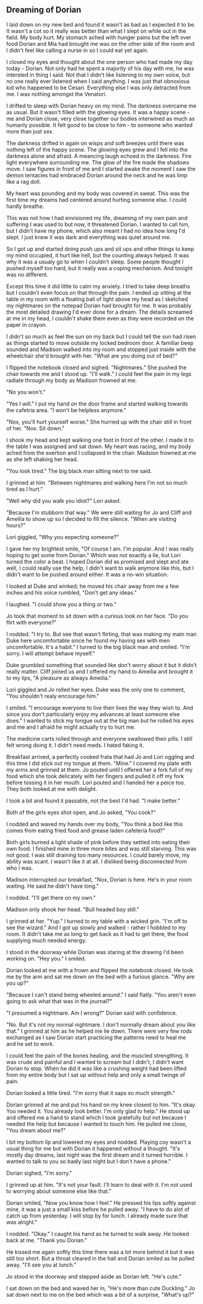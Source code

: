 ## Dreaming of Dorian

I laid down on my new bed and found it wasn't as bad as I expected it to be.  It wasn't a cot so it really was better than what I slept on while out in the field.  My body hurt.  My stomach ached with hunger pains but the left over food Dorian and Mia had brought me was on the other side of the room and I didn't feel like calling a nurse in so I could eat yet again.

I closed my eyes and thought about the one person who had made my day today - Dorian.  Not only had he spent a majority of his day with me, he was intersted in thing I said.  Not that I didn't like listening to my own voice, but no one really ever listened when I said anything.  I was just that obnoxious kid who happened to be Cesari.  Everything else I was only detracted from me.  I was nothing amongst the Venatori.

I drifted to sleep with Dorian heavy on my mind.  The darkness overcame me as usual.  But it wasn't filled with the glowing eyes.  It was a happy scene - me and Dorian close, very close together our bodies interwined as much as humanly possible.  It felt good to be close to him - to someone who wanted more than just sex.

The darkness drifted in again on wisps and soft breezes until there was nothing left of the happy scene.  The glowing eyes grew and I fell into the darkness alone and afraid.  A meancing laugh echoed in the darkness.  Fire light everywhere surrounding me.  The glow of the fire made the shadows move.  I saw figures in front of me and I started awake the moment I saw the demon tentacles had embraced Dorian around the neck and he was limp like a rag doll.

My heart was pounding and my body was covered in sweat.  This was the first time my dreams had centered around hurting someone else.  I could hardly breathe.  

This was not how I had envisioned my life, dreaming of my own pain and suffering I was used to but now, it threatened Dorian.  I wanted to call him, but I didn't have my phone, which also meant I had no idea how long I'd slept.  I just knew it was dark and everything was quiet around me.  

So I got up and started doing push ups and sit ups and other things to keep my mind occupied, it hurt like hell, but the counting always helped. It was why it was a usualy go to when I couldn't sleep.  Some people thought I pushed myself too hard, but it really was a coping mechanism.  And tonight was no different.

Except this time it did little to calm my anxiety.  I tried to take deep breaths but I couldn't even focus on that through the pain.  I ended up sitting at the table in my room with a floating ball of light above my head as I sketched my nightmares on the notepad Dorian had brought for me.  It was probably the most detailed drawing I'd ever done for a dream.  The details screamed at me in my head, I couldn't shake them even as they were recorded on the paper in crayon.  

I didn't so much as feel the sun on my back but I could tell the sun had risen as things started to move outside my locked bedroom door.  A familiar beep sounded and Madison walked into my room and stopped just inside with the wheelchair she'd brought with her.  "What are you doing out of bed?"

I flipped the notebook closed and sighed.  "Nightmares."  She pushed the chair towards me and I stood up.  "I'll walk."  I could feel the pain in my legs radiate through my body as Madison frowned at me.

"No you won't."

"Yes I will."  I put my hand on the door frame and started walking towards the cafetria area.  "I won't be helpless anymore."

"Nox, you'll hurt yourself worse."  She hurried up with the chair still in front of her.  "Nox.  Sit down."

I shook my head and kept walking one foot in front of the other.  I made it to the table I was assigned and sat down.  My heart was racing, and my body ached from the exertion and I collapsed in the chair.  Madsion frowned at me as she left shaking her head.  

"You look tired."  The big black man sitting next to me said.

I grinned at him.  "Between nightmares and walking here I'm not so much tired as I hurt."

"Well why did you walk you idiot?"  Lori asked.

"Because I'm stubborn that way."  We were still waiting for Jo and Cliff and Ameilia to show up so I decided to fill the silence. "When are visiting hours?"

Lori giggled, "Why you expecting someone?"

I gave her my brightest smile, "Of course I am.  I'm popular.  And I was really hoping to get some from Dorian."  Which was not exactly a lie, but Lori turned the color a beat.  I hoped Dorian did as promised and slept and ate well, I could really use the help, I didn't want to walk anymore like this, but I didn't want to be pushed around either.  It was a no-win situation.

I looked at Duke and winked; he moved his chair away from me a few inches and his voice rumbled, "Don't get any ideas."

I laughed.  "I could show you a thing or two."

Jo took that moment to sit down with a curious look on her face.  "Do you flirt with everyone?"

I nodded.  "I try to.  But see that wasn't flirting, that was making my main man Duke here uncomfortable since he found my having sex with men uncomfortable.  It's a habit."  I turned to the big black man and smiled. "I'm sorry.  I will attempt behave myself."

Duke grumbled something that sounded like don't worry about it but it didn't really matter.  Cliff joined us and I offered my hand to Ameilia and brought it to my lips, "A pleasure as always Ameilia."

Lori giggled and Jo rolled her eyes.  Duke was the only one to comment, "You shouldn't realy encourage him."

I smiled.  "I encourage everyone to live their lives the way they wish to.  And since you don't particularly enjoy my advances at least someone else does."  I wanted to stick my tongue out at the big man but he rolled his eyes and me and I afraid he might actually try to hurt me.  

The medicine carts rolled through and everyone swallowed their pills.  I still felt wrong doing it.  I didn't need meds.  I hated faking it.

Breakfast arrived, a perfectly cooked frata that had Jo and Lori oggling and this time I did stick out my tongue at them.  "Mine."  I covered my plate with my arms and grinned at them.  Jo pouted until I offered her a fork full of my food which she took  delicately with her fingers and pulled it off my fork before tossing it in her mouth.  Lori pouted and I handed her a peice too. They both looked at me with delight.

I took a bit and found it passable, not the best I'd had.  "I make better."

Both of the girls eyes shot open, and Jo asked, "You cook?"

I nodded and waved my hands over my body, "You think a bod like this comes from eating fried food and grease laden cafeteria food?"

Both girls burned a light shade of pink before they settled into eating their own food.  I finished mine in three more bites and was still starving.  This was not good.  I was still draining too many resources.  I could barely move, my ability was scant.  I wasn't like it at all.  I disliked being disconnected from who I was.

Madison interrupted our breakfast, "Nox, Dorian is here.  He's in  your room waiting.  He said he didn't have long."

I nodded.  "I'll get there on my own."

Madison only shook her head.  "Bull headed boy still."

I grinned at her.  "Yup."  I turned to my table with a wicked grin.  "I'm off to see the wizard."  And I got up slowly and walked - rather I hobbled to my room.  It didn't take me as long to get back as it had to get there, the food supplying much needed energy.

I stood in the doorway while Dorian was staring at the drawing I'd been working on.  "Hey you."  I smiled.

Dorian looked at me with a frown and flipped the notebook closed.  He took me by the arm and sat me down on the bed with a furious glance.  "Why are you up?"

"Because I can't stand being wheeled around."  I said flatly.  "You aren't even going to ask what that was in the journal?"

"I presumed a nightmare.  Am I wrong?"  Dorian said with confidence.

"No.  But it's not my normal nightmare.  I don't normally dream about you like that."  I grinned at him as he helped me lie down.  There were very few rods exchanged as I saw Dorian start practicing the patterns need to heal me and he set to work.

I could feel the pain of the bones healing, and the muscled strengthing.  It was crude and painful and I wanted to scream but I didn't, I didn't want Dorian to stop.  When he did it was like a crushing weight had been lifted from my entire body but I sat up without help and only a small twinge of pain.

Dorian looked a little tired.  "I'm sorry that it saps so much strength."

Dorian grinned at me and put his hand on my knee closest to him. "It's okay.  You needed it.  You already look better.  I'm only glad to help."  He stood up and offered me a hand to stand which I took gratefully but not because I needed the help but because I wanted to touch him.  He pulled me close, "You dream about me?"

I bit my bottom lip and lowered my eyes and nodded.  Playing coy wasn't a usual thing for me but with Dorian it happened without a thought.  "It's mostly day dreams, last night was the first dream and it turned horrible.  I wanted to talk to you so badly last night but I don't have a phone."

Dorian sighed, "I'm sorry."

I grinned up at him.  "It's not your fault.  I'll learn to deal with it.  I'm not used to worrying about someone else like that."

Dorian smiled, "Now you know how I feel."  He pressed his lips softly against mine, it was a just a small kiss before he pulled away.  "I have to do alot of catch up from yesterday.  I will stop by for lunch.  I already made sure that was alright."

I nodded.  "Okay."  I caught his hand as he turned to walk away.  He looked back at me.  "Thank you Dorian."

He kissed me again softly this time there was a lot more behind it but it was still too short.  But a throat cleared in the hall and Dorian smiled as he pulled away.  "I'll see you at lunch."

Jo stood in the doorway and stepped aside as Dorian left.  "He's cute."

I sat down on the bed and waved her in, "He's more than cute Duckling."  Jo sat down next to me on the bed which was a bit of a surprise, "What's up?"

